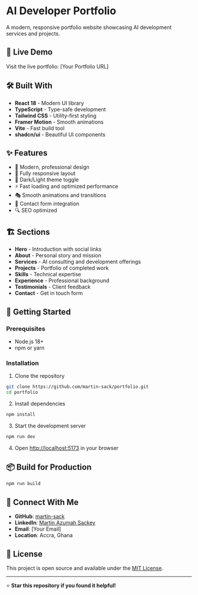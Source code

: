 # AI Developer Portfolio

A modern, responsive portfolio website showcasing AI development services and projects.

## 🚀 Live Demo

Visit the live portfolio: [Your Portfolio URL]

## 🛠️ Built With

- **React 18** - Modern UI library
- **TypeScript** - Type-safe development
- **Tailwind CSS** - Utility-first styling
- **Framer Motion** - Smooth animations
- **Vite** - Fast build tool
- **shadcn/ui** - Beautiful UI components

## ✨ Features

- 🎨 Modern, professional design
- 📱 Fully responsive layout
- 🌙 Dark/Light theme toggle
- ⚡ Fast loading and optimized performance
- 🎭 Smooth animations and transitions
- 📧 Contact form integration
- 🔍 SEO optimized

## 🏗️ Sections

- **Hero** - Introduction with social links
- **About** - Personal story and mission
- **Services** - AI consulting and development offerings
- **Projects** - Portfolio of completed work
- **Skills** - Technical expertise
- **Experience** - Professional background
- **Testimonials** - Client feedback
- **Contact** - Get in touch form

## 🚀 Getting Started

### Prerequisites

- Node.js 18+ 
- npm or yarn

### Installation

1. Clone the repository
```bash
git clone https://github.com/martin-sack/portfolio.git
cd portfolio
```

2. Install dependencies
```bash
npm install
```

3. Start the development server
```bash
npm run dev
```

4. Open [http://localhost:5173](http://localhost:5173) in your browser

## 📦 Build for Production

```bash
npm run build
```

## 🤝 Connect With Me

- **GitHub**: [martin-sack](https://github.com/martin-sack)
- **LinkedIn**: [Martin Azumah Sackey](https://www.linkedin.com/in/martin-azumah-sackey-783063332/)
- **Email**: [Your Email]
- **Location**: Accra, Ghana

## 📄 License

This project is open source and available under the [MIT License](LICENSE).

---

⭐ **Star this repository if you found it helpful!**